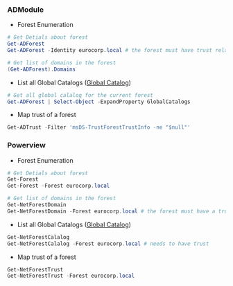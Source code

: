 ### ADModule
- Forest Enumeration
```powershell
# Get Detials about forest
Get-ADForest
Get-ADForest -Identity eurocorp.local # the forest must have trust relationship

# Get list of domains in the forest
(Get-ADForest).Domains
```
- List all Global Catalogs ([Global Catalog](Active%20Directory/AD%20Concepts/Basics#Global%20Calalog))
```powershell
# Get all global calalog for the current forest 
Get-ADForest | Select-Object -ExpandProperty GlobalCatalogs
```
- Map trust of a forest
```powershell
Get-ADTrust -Filter 'msDS-TrustForestTrustInfo -ne "$null"' 
```
### Powerview
- Forest Enumeration
```powershell
# Get Detials about forest
Get-Forest
Get-Forest -Forest eurocorp.local

# Get list of domains in the forest
Get-NetForestDomain
Get-NetForestDomain -Forest eurocorp.local # the forest must have a trust relationship
```
- List all Global Catalogs ([Global Catalog](Active%20Directory/AD%20Concepts/Basics#Global%20Calalog))
```powershell
Get-NetForestCalalog
Get-NetForestCalalog -Forest eurocorp.local # needs to have trust 
```
- Map trust of a forest
```powershell
Get-NetForestTrust
Get-NetForestTrust -Forest eurocorp.local
```